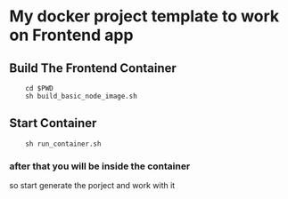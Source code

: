 
# My docker project template to work on Frontend app

## Build The Frontend Container
```
    cd $PWD
    sh build_basic_node_image.sh

```

## Start Container 
```
    sh run_container.sh
```
### after that you will be inside the container 
so start generate the porject and work with it 